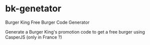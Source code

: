 # bk-genetator
Burger King Free Burger Code Generator

Generate a Burger King's promotion code to get a free burger using CasperJS (only in France ?)
